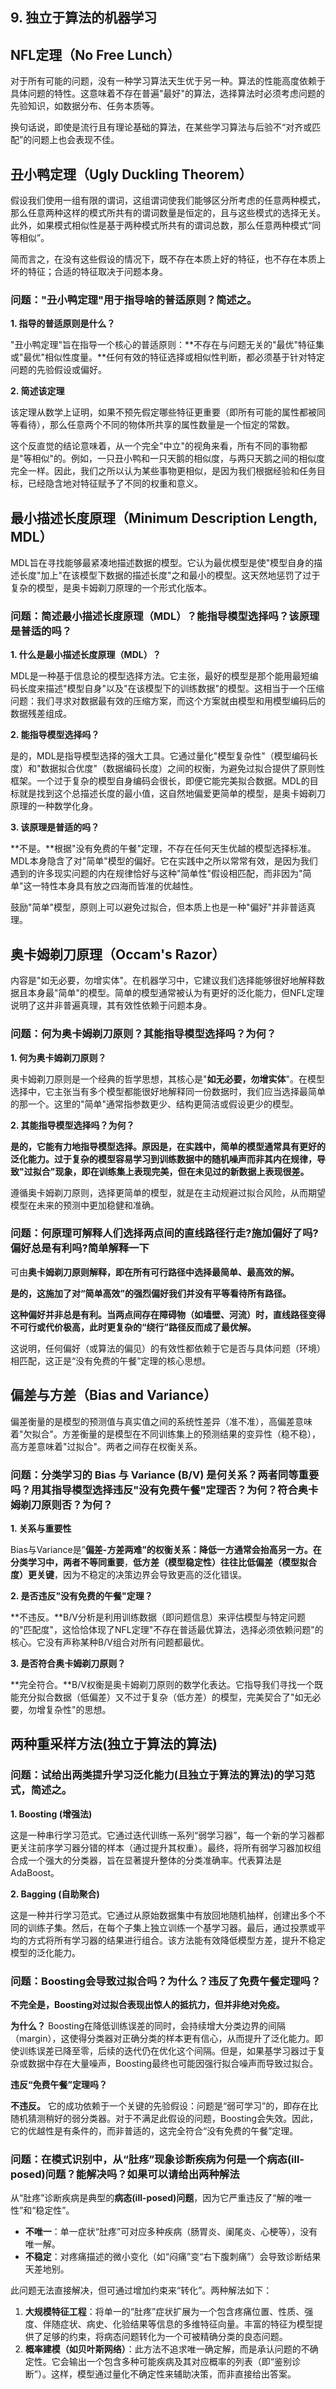 ## **9. 独立于算法的机器学习**

## **NFL定理（No Free Lunch）**

对于所有可能的问题，没有一种学习算法天生优于另一种。算法的性能高度依赖于具体问题的特性。这意味着不存在普遍"最好"的算法，选择算法时必须考虑问题的先验知识，如数据分布、任务本质等。

换句话说，即使是流行且有理论基础的算法，在某些学习算法与后验不“对齐或匹配”的问题上也会表现不佳。

## **丑小鸭定理（Ugly Duckling Theorem）**

假设我们使用一组有限的谓词，这组谓词使我们能够区分所考虑的任意两种模式，那么任意两种这样的模式所共有的谓词数量是恒定的，且与这些模式的选择无关。此外，如果模式相似性是基于两种模式所共有的谓词总数，那么任意两种模式“同等相似”。

简而言之，在没有这些假设的情况下，既不存在本质上好的特征，也不存在本质上坏的特征；合适的特征取决于问题本身。

### **问题："丑小鸭定理"用于指导啥的普适原则？简述之。**

**1. 指导的普适原则是什么？**

"丑小鸭定理"旨在指导一个核心的普适原则：**不存在与问题无关的"最优"特征集或"最优"相似性度量。**任何有效的特征选择或相似性判断，都必须基于针对特定问题的先验假设或偏好。

**2. 简述该定理**

该定理从数学上证明，如果不预先假定哪些特征更重要（即所有可能的属性都被同等看待），那么任意两个不同的物体所共享的属性数量是一个恒定的常数。

这个反直觉的结论意味着，从一个完全"中立"的视角来看，所有不同的事物都是"等相似"的。例如，一只丑小鸭和一只天鹅的相似度，与两只天鹅之间的相似度完全一样。因此，我们之所以认为某些事物更相似，是因为我们根据经验和任务目标，已经隐含地对特征赋予了不同的权重和意义。

## **最小描述长度原理（Minimum Description Length, MDL）**

MDL旨在寻找能够最紧凑地描述数据的模型。它认为最优模型是使"模型自身的描述长度"加上"在该模型下数据的描述长度"之和最小的模型。这天然地惩罚了过于复杂的模型，是奥卡姆剃刀原理的一个形式化版本。

### **问题：简述最小描述长度原理（MDL）？能指导模型选择吗？该原理是普适的吗？**

**1. 什么是最小描述长度原理（MDL）？**

MDL是一种基于信息论的模型选择方法。它主张，最好的模型是那个能用最短编码长度来描述"模型自身"以及"在该模型下的训练数据"的模型。这相当于一个压缩问题：我们寻求对数据最有效的压缩方案，而这个方案就由模型和用模型编码后的数据残差组成。

**2. 能指导模型选择吗？**

是的，MDL是指导模型选择的强大工具。它通过量化"模型复杂性"（模型编码长度）和"数据拟合优度"（数据编码长度）之间的权衡，为避免过拟合提供了原则性框架。一个过于复杂的模型自身编码会很长，即便它能完美拟合数据。MDL的目标就是找到这个总描述长度的最小值，这自然地偏爱更简单的模型，是奥卡姆剃刀原理的一种数学化身。

**3. 该原理是普适的吗？**

**不是。**根据"没有免费的午餐"定理，不存在任何天生优越的模型选择标准。MDL本身隐含了对"简单"模型的偏好。它在实践中之所以常常有效，是因为我们遇到的许多现实问题的内在规律恰好与这种"简单性"假设相匹配，而非因为"简单"这一特性本身具有放之四海而皆准的优越性。

鼓励"简单"模型，原则上可以避免过拟合，但本质上也是一种"偏好"并非普适真理。

## **奥卡姆剃刀原理（Occam's Razor）**

内容是"如无必要，勿增实体"。在机器学习中，它建议我们选择能够很好地解释数据且本身最"简单"的模型。简单的模型通常被认为有更好的泛化能力，但NFL定理说明了这并非普遍真理，其有效性依赖于问题本身。

### **问题：何为奥卡姆剃刀原则？其能指导模型选择吗？为何？**

**1. 何为奥卡姆剃刀原则？**

奥卡姆剃刀原则是一个经典的哲学思想，其核心是"**如无必要，勿增实体**"。在模型选择中，它主张当有多个模型都能很好地解释同一份数据时，我们应当选择最简单的那一个。这里的"简单"通常指参数更少、结构更简洁或假设更少的模型。

**2. 其能指导模型选择吗？为何？**

**是的，它能有力地指导模型选择。原因是，在实践中，简单的模型通常具有更好的泛化能力。过于复杂的模型容易学习到训练数据中的随机噪声而非其内在规律，导致"过拟合"现象，即在训练集上表现完美，但在未见过的新数据上表现很差。**

遵循奥卡姆剃刀原则，选择更简单的模型，就是在主动规避过拟合风险，从而期望模型在未来的预测中更加稳健和准确。

### **问题：何原理可解释人们选择两点间的直线路径行走?施加偏好了吗?偏好总是有利吗?简单解释一下**

可由**奥卡姆剃刀原则解释，即在所有可行路径中选择最简单、最高效的解。**

**是的，这施加了对“简单高效”的强烈偏好我们并没有平等看待所有路径。**

**这种偏好并非总是有利。当两点间存在障碍物（如墙壁、河流）时，直线路径变得不可行或代价极高，此时更复杂的“绕行”路径反而成了最优解。**

这说明，任何偏好（或算法的偏见）的有效性都依赖于它是否与具体问题（环境）相匹配，这正是“没有免费的午餐”定理的核心思想。

## **偏差与方差（Bias and Variance）**

偏差衡量的是模型的预测值与真实值之间的系统性差异（准不准），高偏差意味着"欠拟合"。方差衡量的是模型在不同训练集上的预测结果的变异性（稳不稳），高方差意味着"过拟合"。两者之间存在权衡关系。

### **问题：分类学习的 Bias 与 Variance (B/V) 是何关系？两者同等重要吗？用其指导模型选择违反"没有免费午餐"定理否？为何？符合奥卡姆剃刀原则否？为何？**

**1. 关系与重要性**

Bias与Variance是”**偏差-方差两难”的权衡关系：降低一方通常会抬高另一方。在分类学习中，两者不等同重要**，**低方差（模型稳定性）往往比低偏差（模型拟合度）更关键**，因为不稳定的决策边界会导致更高的泛化错误。

**2. 是否违反"没有免费的午餐"定理？**

**不违反。**B/V分析是利用训练数据（即问题信息）来评估模型与特定问题的"匹配度"，这恰恰体现了NFL定理"不存在普适最优算法，选择必须依赖问题"的核心。它没有声称某种B/V组合对所有问题都最优。

**3. 是否符合奥卡姆剃刀原则？**

**完全符合。**B/V权衡是奥卡姆剃刀原则的数学化表达。它指导我们寻找一个既能充分拟合数据（低偏差）又不过于复杂（低方差）的模型，完美契合了"如无必要，勿增复杂性"的思想。

## **两种重采样方法(独立于算法的算法)**

### 问题：**试给出两类提升学习泛化能力(且独立于算法的算法)的学习范式，简述之。**

**1. Boosting (增强法)**

这是一种串行学习范式。它通过迭代训练一系列“弱学习器”，每一个新的学习器都更关注前序学习器分错的样本（通过提升其权重）。最终，将所有弱学习器加权组合成一个强大的分类器，旨在显著提升整体的分类准确率。代表算法是AdaBoost。

**2. Bagging (自助聚合)**

这是一种并行学习范式。它通过从原始数据集中有放回地随机抽样，创建出多个不同的训练子集。然后，在每个子集上独立训练一个基学习器。最后，通过投票或平均的方式将所有学习器的结果进行组合。该方法能有效降低模型方差，提升不稳定模型的泛化能力。

### 问题：**Boosting会导致过拟合吗？为什么？违反了免费午餐定理吗？**

**不完全是，Boosting对过拟合表现出惊人的抵抗力，但并非绝对免疫。**

**为什么？**
Boosting在降低训练误差的同时，会持续增大分类边界的间隔（margin），这使得分类器对正确分类的样本更有信心，从而提升了泛化能力。即使训练误差已降至零，后续的迭代仍在优化这个间隔。但是，如果基学习器过于复杂或数据中存在大量噪声，Boosting最终也可能因强行拟合噪声而导致过拟合。

**违反“免费午餐”定理吗？**

**不违反。** 它的成功依赖于一个关键的先验假设：问题是“弱可学习”的，即存在比随机猜测稍好的弱分类器。对于不满足此假设的问题，Boosting会失效。因此，它的优越性是有条件的，而非普适的，这完全符合“没有免费的午餐”定理。

### 问题：在模式识别中，从“肚疼”现象诊断疾病为何是一个病态(ill-posed)问题？能解决吗？如果可以请给出两种解法

从“肚疼”诊断疾病是典型的**病态(ill-posed)问题**，因为它严重违反了“解的唯一性”和“稳定性”。

- **不唯一**：单一症状“肚疼”可对应多种疾病（肠胃炎、阑尾炎、心梗等），没有唯一解。
- **不稳定**：对疼痛描述的微小变化（如“闷痛”变“右下腹刺痛”）会导致诊断结果天差地别。

此问题无法直接解决，但可通过增加约束来“转化”。两种解法如下：

1. **大规模特征工程**：将单一的“肚疼”症状扩展为一个包含疼痛位置、性质、强度、伴随症状、病史、化验结果等信息的多维特征向量。丰富的特征为模型提供了足够的约束，将病态问题转化为一个可被精确分类的良态问题。
2. **概率建模（如贝叶斯网络）**：此方法不追求唯一确定解，而是承认问题的不确定性。它会输出一个包含多种可能疾病及其对应概率的列表（即“鉴别诊断”）。这样，模型通过量化不确定性来辅助决策，而非直接给出答案。
